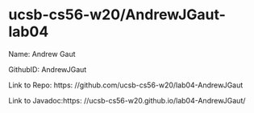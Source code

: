 # ucsb-cs56-w20/AndrewJGaut-lab04


Name: Andrew Gaut  

GithubID: AndrewJGaut  

Link to Repo: https: //github.com/ucsb-cs56-w20/lab04-AndrewJGaut  

Link to Javadoc:https: //ucsb-cs56-w20.github.io/lab04-AndrewJGaut/    

